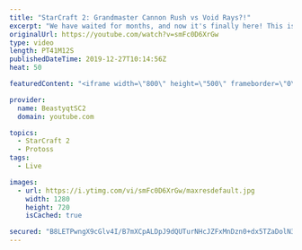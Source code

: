 ```yaml
---
title: "StarCraft 2: Grandmaster Cannon Rush vs Void Rays?!"
excerpt: "We have waited for months, and now it's finally here! This is the VOID RAYS to GRANDMASTER series! With the new balance changes to speedy Void Rays in the latest patch, we can now begin the series right! At this point in the series, we are introducing other units into the composition to make the games"
originalUrl: https://youtube.com/watch?v=smFc0D6XrGw
type: video
length: PT41M12S
publishedDateTime: 2019-12-27T10:14:56Z
heat: 50

featuredContent: "<iframe width=\"800\" height=\"500\" frameborder=\"0\" src=\"https://www.youtube.com/embed/smFc0D6XrGw\" allow=\"accelerometer; autoplay; encrypted-media; gyroscope; picture-in-picture\" allowfullscreen></iframe>"

provider:
  name: BeastyqtSC2
  domain: youtube.com

topics:
  - StarCraft 2
  - Protoss
tags:
  - Live

images:
  - url: https://i.ytimg.com/vi/smFc0D6XrGw/maxresdefault.jpg
    width: 1280
    height: 720
    isCached: true

secured: "B8LETPwngX9cGlv4I/B7mXCpALDpJ9dQUTurNHcJZFxMnDzn0+dx5TZaDolN3H6wz8piHmcXbWLxqq6vNYQfwQN0zdhZZjobcloLHBmXLXjfRq0TKUxx+NXvyDfplvx3Mmb85Pko1V9R/SXUWvUpaOUkn7Us0A5yajjUH7n+8DV09cC/0etX7VH3zAU3m4zCpHp7AyI/s+lTwFn4V+exxJQleTI9PKcbuRU3cYWRiER3Rv1UNt5zMcDk4QSOkRsuNCyv/dqp6T55idAs0xJ+FKV0JRdDaljRliAjtB2Zdxv59nat7cYRdma7EJFGldOirmnYmk7Mrh27/v0h1y+wv0YDSK22Bv3uQMIYLY+RL5i6rkaAFFCZvp6LRmZjz1NFZE3xj1h7c9X5QVEU8Tivw3HCUgRJH4Na6eKVG0wPsPg=;twV2B/4DYyWnMdCcknc50w=="
---
```


